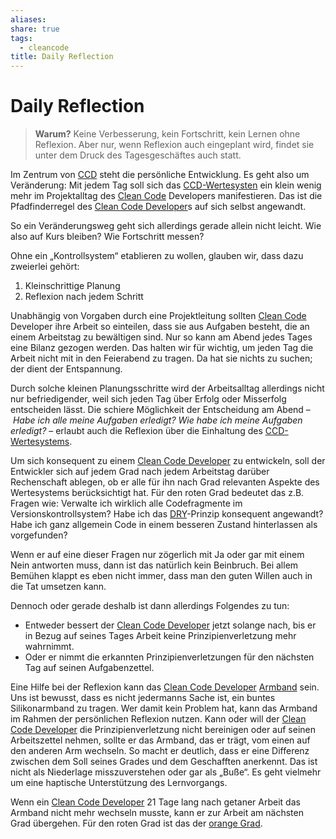 ```yaml
---
aliases: 
share: true
tags:
  - cleancode
title: Daily Reflection
---
```

 
# Daily Reflection
>**Warum?**
>Keine Verbesserung, kein Fortschritt, kein Lernen ohne Reflexion. Aber nur, wenn Reflexion auch eingeplant wird, findet sie unter dem Druck des Tagesgeschäftes auch statt.

Im Zentrum von [CCD](Clean%20Code%20Developer.md) steht die persönliche Entwicklung. Es geht also um Veränderung: Mit jedem Tag soll sich das [CCD-Wertesysten](Clean%20Code%20Developer.md#Wertesystem) ein klein wenig mehr im Projektalltag des [Clean Code](Clean%20Code.md) Developers manifestieren. Das ist die Pfadfinderregel des [Clean Code Developer](Clean%20Code%20Developer.md)s auf sich selbst angewandt.

So ein Veränderungsweg geht sich allerdings gerade allein nicht leicht. Wie also auf Kurs bleiben? Wie Fortschritt messen?

Ohne ein „Kontrollsystem“ etablieren zu wollen, glauben wir, dass dazu zweierlei gehört:

1.  Kleinschrittige Planung
2.  Reflexion nach jedem Schritt

Unabhängig von Vorgaben durch eine Projektleitung sollten [Clean Code](Clean%20Code.md) Developer ihre Arbeit so einteilen, dass sie aus Aufgaben besteht, die an einem Arbeitstag zu bewältigen sind. Nur so kann am Abend jedes Tages eine Bilanz gezogen werden. Das halten wir für wichtig, um jeden Tag die Arbeit nicht mit in den Feierabend zu tragen. Da hat sie nichts zu suchen; der dient der Entspannung.

Durch solche kleinen Planungsschritte wird der Arbeitsalltag allerdings nicht nur befriedigender, weil sich jeden Tag über Erfolg oder Misserfolg entscheiden lässt. Die schiere Möglichkeit der Entscheidung am Abend – _Habe ich alle meine Aufgaben erledigt? Wie habe ich meine Aufgaben erledigt?_ – erlaubt auch die Reflexion über die Einhaltung des [CCD-Wertesystems](Clean%20Code%20Developer.md#Wertesystem).

Um sich konsequent zu einem [Clean Code Developer](Clean%20Code%20Developer.md) zu entwickeln, soll der Entwickler sich auf jedem Grad nach jedem Arbeitstag darüber Rechenschaft ablegen, ob er alle für ihn nach Grad relevanten Aspekte des Wertesystems berücksichtigt hat. Für den roten Grad bedeutet das z.B. Fragen wie: Verwalte ich wirklich alle Codefragmente im Versionskontrollsystem? Habe ich das [DRY](DRY.md)-Prinzip konsequent angewandt? Habe ich ganz allgemein Code in einem besseren Zustand hinterlassen als vorgefunden?

Wenn er auf eine dieser Fragen nur zögerlich mit Ja oder gar mit einem Nein antworten muss, dann ist das natürlich kein Beinbruch. Bei allem Bemühen klappt es eben nicht immer, dass man den guten Willen auch in die Tat umsetzen kann.

Dennoch oder gerade deshalb ist dann allerdings Folgendes zu tun:

-   Entweder bessert der [Clean Code Developer](Clean%20Code%20Developer.md) jetzt solange nach, bis er in Bezug auf seines Tages Arbeit keine Prinzipienverletzung mehr wahrnimmt.
-   Oder er nimmt die erkannten Prinzipienverletzungen für den nächsten Tag auf seinen Aufgabenzettel.

Eine Hilfe bei der Reflexion kann das [Clean Code Developer](Clean%20Code%20Developer.md) [Armband](https://clean-code-developer.de/die-initiative/armbaender/) sein. Uns ist bewusst, dass es nicht jedermanns Sache ist, ein buntes Silikonarmband zu tragen. Wer damit kein Problem hat, kann das Armband im Rahmen der persönlichen Reflexion nutzen. Kann oder will der [Clean Code Developer](Clean%20Code%20Developer.md) die Prinzipienverletzung nicht bereinigen oder auf seinen Arbeitszettel nehmen, sollte er das Armband, das er trägt, vom einen auf den anderen Arm wechseln. So macht er deutlich, dass er eine Differenz zwischen dem Soll seines Grades und dem Geschafften anerkennt. Das ist nicht als Niederlage misszuverstehen oder gar als „Buße“. Es geht vielmehr um eine haptische Unterstützung des Lernvorgangs.

Wenn ein [Clean Code Developer](Clean%20Code%20Developer.md) 21 Tage lang nach getaner Arbeit das Armband nicht mehr wechseln musste, kann er zur Arbeit am nächsten Grad übergehen. Für den roten Grad ist das der [orange Grad](https://www.notion.so/Clean-Code-Developer-bb88b9ccb7d040c4a45f408e73b9d1c2).